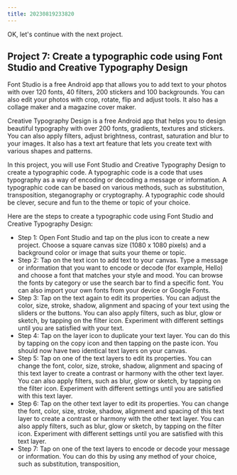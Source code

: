 ```yaml
---
title: 20230819233820 
---
```


OK, let's continue with the next project.

## Project 7: Create a typographic code using Font Studio and Creative Typography Design

Font Studio is a free Android app that allows you to add text to your photos with over 120 fonts, 40 filters, 200 stickers and 100 backgrounds. You can also edit your photos with crop, rotate, flip and adjust tools. It also has a collage maker and a magazine cover maker.

Creative Typography Design is a free Android app that helps you to design beautiful typography with over 200 fonts, gradients, textures and stickers. You can also apply filters, adjust brightness, contrast, saturation and blur to your images. It also has a text art feature that lets you create text with various shapes and patterns.

In this project, you will use Font Studio and Creative Typography Design to create a typographic code. A typographic code is a code that uses typography as a way of encoding or decoding a message or information. A typographic code can be based on various methods, such as substitution, transposition, steganography or cryptography. A typographic code should be clever, secure and fun to the theme or topic of your choice.

Here are the steps to create a typographic code using Font Studio and Creative Typography Design:

- Step 1: Open Font Studio and tap on the plus icon to create a new project. Choose a square canvas size (1080 x 1080 pixels) and a background color or image that suits your theme or topic.
- Step 2: Tap on the text icon to add text to your canvas. Type a message or information that you want to encode or decode (for example, Hello) and choose a font that matches your style and mood. You can browse the fonts by category or use the search bar to find a specific font. You can also import your own fonts from your device or Google Fonts.
- Step 3: Tap on the text again to edit its properties. You can adjust the color, size, stroke, shadow, alignment and spacing of your text using the sliders or the buttons. You can also apply filters, such as blur, glow or sketch, by tapping on the filter icon. Experiment with different settings until you are satisfied with your text.
- Step 4: Tap on the layer icon to duplicate your text layer. You can do this by tapping on the copy icon and then tapping on the paste icon. You should now have two identical text layers on your canvas.
- Step 5: Tap on one of the text layers to edit its properties. You can change the font, color, size, stroke, shadow, alignment and spacing of this text layer to create a contrast or harmony with the other text layer. You can also apply filters, such as blur, glow or sketch, by tapping on the filter icon. Experiment with different settings until you are satisfied with this text layer.
- Step 6: Tap on the other text layer to edit its properties. You can change the font, color, size, stroke, shadow, alignment and spacing of this text layer to create a contrast or harmony with the other text layer. You can also apply filters, such as blur, glow or sketch, by tapping on the filter icon. Experiment with different settings until you are satisfied with this text layer.
- Step 7: Tap on one of the text layers to encode or decode your message or information. You can do this by using any method of your choice, such as substitution, transposition,